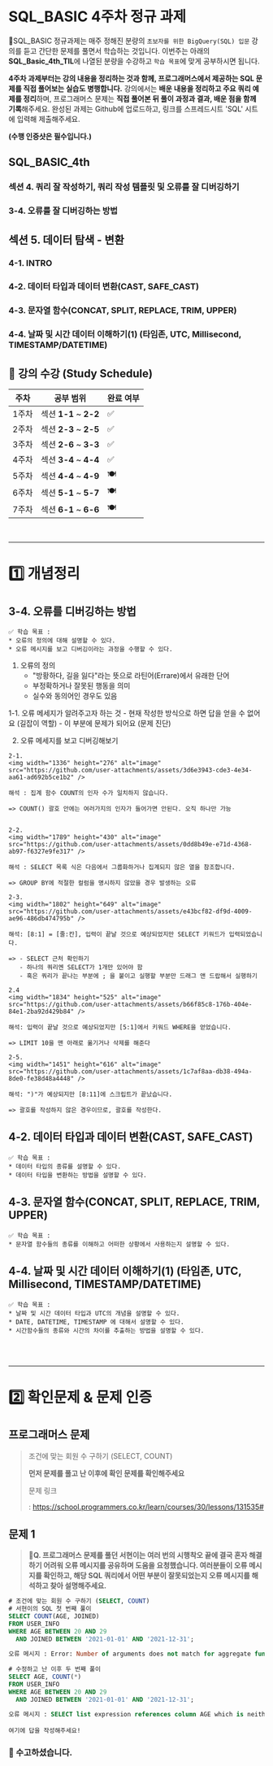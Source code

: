 # SQL_BASIC 4주차 정규 과제 

📌SQL_BASIC 정규과제는 매주 정해진 분량의 `초보자를 위한 BigQuery(SQL) 입문` 강의를 듣고 간단한 문제를 풀면서 학습하는 것입니다. 이번주는 아래의 **SQL_Basic_4th_TIL**에 나열된 분량을 수강하고 `학습 목표`에 맞게 공부하시면 됩니다.

**4주차 과제부터는 강의 내용을 정리하는 것과 함께, 프로그래머스에서 제공하는 SQL 문제를 직접 풀어보는 실습도 병행합니다.** 강의에서는 **배운 내용을 정리하고 주요 쿼리 예제를 정리**하며, 프로그래머스 문제는 **직접 풀어본 뒤 풀이 과정과 결과, 배운 점을 함께 기록**해주세요. 완성된 과제는 Github에 업로드하고, 링크를 스프레드시트 'SQL' 시트에 입력해 제출해주세요.

**(수행 인증샷은 필수입니다.)** 

## SQL_BASIC_4th

### 섹션 4. 쿼리 잘 작성하기, 쿼리 작성 템플릿 및 오류를 잘 디버깅하기

### 3-4. 오류를 잘 디버깅하는 방법



## 섹션 5. 데이터 탐색 - 변환

### 4-1. INTRO

### 4-2. 데이터 타입과 데이터 변환(CAST, SAFE_CAST)

### 4-3. 문자열 함수(CONCAT, SPLIT, REPLACE, TRIM, UPPER)

### 4-4. 날짜 및 시간 데이터 이해하기(1) (타임존, UTC, Millisecond, TIMESTAMP/DATETIME)



## 🏁 강의 수강 (Study Schedule)

| 주차  | 공부 범위              | 완료 여부 |
| ----- | ---------------------- | --------- |
| 1주차 | 섹션 **1-1** ~ **2-2** | ✅         |
| 2주차 | 섹션 **2-3** ~ **2-5** | ✅         |
| 3주차 | 섹션 **2-6** ~ **3-3** | ✅         |
| 4주차 | 섹션 **3-4** ~ **4-4** | ✅         |
| 5주차 | 섹션 **4-4** ~ **4-9** | 🍽️         |
| 6주차 | 섹션 **5-1** ~ **5-7** | 🍽️         |
| 7주차 | 섹션 **6-1** ~ **6-6** | 🍽️         |

<br>

<!-- 여기까진 그대로 둬 주세요-->

---

# 1️⃣ 개념정리

## 3-4. 오류를 디버깅하는 방법

~~~
✅ 학습 목표 :
* 오류의 정의에 대해 설명할 수 있다. 
* 오류 메시지를 보고 디버깅이라는 과정을 수행할 수 있다. 
~~~
1. 오류의 정의
   - "방황하다, 길을 잃다"라는 뜻으로 라틴어(Errare)에서 유래한 단어
   - 부정확하거나 잘못된 행동을 의미
   - 실수와 동의어인 경우도 있음

  1-1. 오류 메세지가 알려주고자 하는 것
    - 현재 작성한 방식으로 하면 답을 얻을 수 없어요 (길잡이 역할)
    - 이 부분에 문제가 되어요 (문제 진단)

2. 오류 메세지를 보고 디버깅해보기

~~~
2-1. 
<img width="1336" height="276" alt="image" src="https://github.com/user-attachments/assets/3d6e3943-cde3-4e34-aa61-ad692b5ce1b2" />

해석 : 집계 함수 COUNT의 인자 수가 일치하지 않습니다.

=> COUNT() 괄호 안에는 여러가지의 인자가 들어가면 안된다. 오직 하나만 가능


~~~
~~~
2-2. 
<img width="1789" height="430" alt="image" src="https://github.com/user-attachments/assets/0dd8b49e-e71d-4368-ab97-f6327e9fe317" />

해석 : SELECT 목록 식은 다음에서 그룹화하거나 집계되지 않은 열을 참조합니다.

=> GROUP BY에 적절한 컬럼을 명시하지 않았을 경우 발생하는 오류
~~~
~~~
2-3.
<img width="1802" height="649" alt="image" src="https://github.com/user-attachments/assets/e43bcf82-df9d-4009-ae96-486db474795b" />

해석: [8:1] = [줄:칸], 입력이 끝날 것으로 예상되었지만 SELECT 키워드가 입력되었습니다.

=> - SELECT 근처 확인하기
   - 하나의 쿼리엔 SELECT가 1개만 있어야 함
   - 혹은 쿼리가 끝나는 부분에 ; 을 붙이고 실행할 부분만 드래그 앤 드랍해서 실행하기
~~~
~~~
2.4
<img width="1834" height="525" alt="image" src="https://github.com/user-attachments/assets/b66f85c8-176b-404e-84e1-2ba92d429b84" />

해석: 입력이 끝날 것으로 예상되었지만 [5:1]에서 키워드 WHERE을 얻었습니다.

=> LIMIT 10을 맨 아래로 옮기거나 삭제를 해준다
~~~
~~~
2-5.
<img width="1451" height="616" alt="image" src="https://github.com/user-attachments/assets/1c7af8aa-db38-494a-8de0-fe38d48a4448" />

해석: ")"가 예상되지만 [8:11]에 스크립트가 끝났습니다.

=> 괄호를 작성하지 않은 경우이므로, 괄호를 작성한다.
~~~
<!-- 새롭게 배운 내용을 자유롭게 정리해주세요.-->



## 4-2. 데이터 타입과 데이터 변환(CAST, SAFE_CAST)

~~~
✅ 학습 목표 :
* 데이터 타입의 종류를 설명할 수 있다. 
* 데이터 타입을 변환하는 방법을 설명할 수 있다. 
~~~

<!-- 새롭게 배운 내용을 자유롭게 정리해주세요.-->



## 4-3. 문자열 함수(CONCAT, SPLIT, REPLACE, TRIM, UPPER)

~~~
✅ 학습 목표 :
* 문자열 함수들의 종류를 이해하고 어떠한 상황에서 사용하는지 설명할 수 있다. 
~~~

<!-- 새롭게 배운 내용을 자유롭게 정리해주세요.-->



## 4-4. 날짜 및 시간 데이터 이해하기(1) (타임존, UTC, Millisecond, TIMESTAMP/DATETIME)

~~~
✅ 학습 목표 :
* 날짜 및 시간 데이터 타입과 UTC의 개념을 설명할 수 있다. 
* DATE, DATETIME, TIMESTAMP 에 대해서 설명할 수 있다.
* 시간함수들의 종류와 시간의 차이를 추출하는 방법을 설명할 수 있다. 
~~~

<!-- 새롭게 배운 내용을 자유롭게 정리해주세요.-->



<br>

<br>

---

# 2️⃣ 확인문제 & 문제 인증

## 프로그래머스 문제 

> 조건에 맞는 회원 수 구하기 (SELECT, COUNT) 
>
> **먼저 문제를 풀고 난 이후에 확인 문제를 확인해주세요**
>
> 문제 링크 
>
> :  https://school.programmers.co.kr/learn/courses/30/lessons/131535#

<!-- 문제를 풀기 위하여 로그인이  필요합니다. -->

<!-- 정답을 맞추게 되면, 정답입니다. 라는 칸이 생성되는데 이 부분을 캡처해서 이 주석을 지우시고 첨부해주시면 됩니다. --> 



## 문제 1

> **🧚Q. 프로그래머스 문제를 풀던 서현이는 여러 번의 시행착오 끝에 결국 혼자 해결하기 어려워 오류 메시지를 공유하며 도움을 요청했습니다. 여러분들이 오류 메시지를 확인하고, 해당 SQL 쿼리에서 어떤 부분이 잘못되었는지 오류 메시지를 해석하고 찾아 설명해주세요.**

~~~sql
# 조건에 맞는 회원 수 구하기 (SELECT, COUNT) 
# 서현이의 SQL 첫 번째 풀이
SELECT COUNT(AGE, JOINED)
FROM USER_INFO
WHERE AGE BETWEEN 20 AND 29
  AND JOINED BETWEEN '2021-01-01' AND '2021-12-31';
  
오류 메시지 : Error: Number of arguments does not match for aggregate function COUNT
 
# 수정하고 난 이후 두 번째 풀이
SELECT AGE, COUNT(*)
FROM USER_INFO
WHERE AGE BETWEEN 20 AND 29
  AND JOINED BETWEEN '2021-01-01' AND '2021-12-31';
  
오류 메시지 : SELECT list expression references column AGE which is neither grouped nor aggregated
~~~



~~~
여기에 답을 작성해주세요!
~~~



### 🎉 수고하셨습니다.

